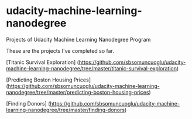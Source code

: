 # udacity-machine-learning-nanodegree
Projects of Udacity Machine Learning Nanodegree Program

These are the projects I've completed so far.

[Titanic Survival Exploration] (https://github.com/sbsomuncuoglu/udacity-machine-learning-nanodegree/tree/master/titanic-survival-exploration)

[Predicting Boston Housing Prices] (https://github.com/sbsomuncuoglu/udacity-machine-learning-nanodegree/tree/master/predicting-boston-housing-prices)

[Finding Donors] (https://github.com/sbsomuncuoglu/udacity-machine-learning-nanodegree/tree/master/finding-donors) 
